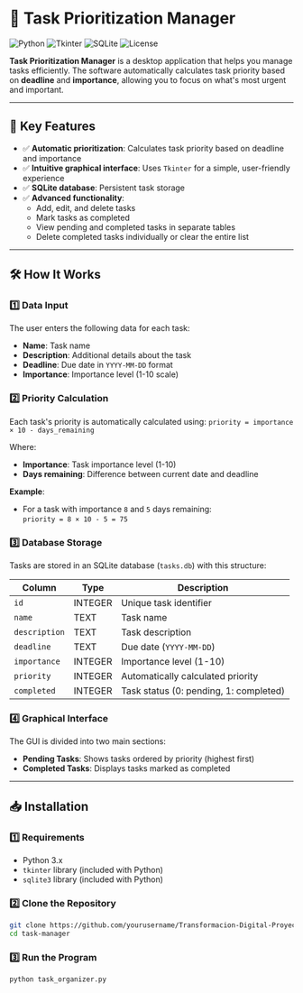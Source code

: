# 🚀 Task Prioritization Manager

![Python](https://img.shields.io/badge/Python-3.x-blue?logo=python)
![Tkinter](https://img.shields.io/badge/GUI-Tkinter-green)
![SQLite](https://img.shields.io/badge/Database-SQLite-orange)
![License](https://img.shields.io/badge/License-MIT-yellow)

**Task Prioritization Manager** is a desktop application that helps you manage tasks efficiently. The software automatically calculates task priority based on **deadline** and **importance**, allowing you to focus on what's most urgent and important.

---

## 🌟 Key Features

- ✅ **Automatic prioritization**: Calculates task priority based on deadline and importance
- ✅ **Intuitive graphical interface**: Uses `Tkinter` for a simple, user-friendly experience
- ✅ **SQLite database**: Persistent task storage
- ✅ **Advanced functionality**:
  - Add, edit, and delete tasks
  - Mark tasks as completed
  - View pending and completed tasks in separate tables
  - Delete completed tasks individually or clear the entire list

---

## 🛠️ How It Works

### 1️⃣ **Data Input**
The user enters the following data for each task:
- **Name**: Task name
- **Description**: Additional details about the task
- **Deadline**: Due date in `YYYY-MM-DD` format
- **Importance**: Importance level (1-10 scale)

### 2️⃣ **Priority Calculation**
Each task's priority is automatically calculated using:
`priority = importance × 10 - days_remaining`

Where:
- **Importance**: Task importance level (1-10)
- **Days remaining**: Difference between current date and deadline

**Example**:
- For a task with importance `8` and `5` days remaining:  
  `priority = 8 × 10 - 5 = 75`

### 3️⃣ **Database Storage**
Tasks are stored in an SQLite database (`tasks.db`) with this structure:

| Column       | Type     | Description                              |
|--------------|----------|------------------------------------------|
| `id`         | INTEGER  | Unique task identifier                   |
| `name`       | TEXT     | Task name                                |
| `description`| TEXT     | Task description                         |
| `deadline`   | TEXT     | Due date (`YYYY-MM-DD`)                  |
| `importance` | INTEGER  | Importance level (1-10)                  |
| `priority`   | INTEGER  | Automatically calculated priority        |
| `completed`  | INTEGER  | Task status (0: pending, 1: completed)  |

### 4️⃣ **Graphical Interface**
The GUI is divided into two main sections:
- **Pending Tasks**: Shows tasks ordered by priority (highest first)
- **Completed Tasks**: Displays tasks marked as completed

---

## 📥 Installation

### 1️⃣ **Requirements**
- Python 3.x
- `tkinter` library (included with Python)
- `sqlite3` library (included with Python)

### 2️⃣ **Clone the Repository**
```bash
git clone https://github.com/yourusername/Transformacion-Digital-Proyecto.git
cd task-manager
```

### 3️⃣ Run the Program
```
python task_organizer.py
```
